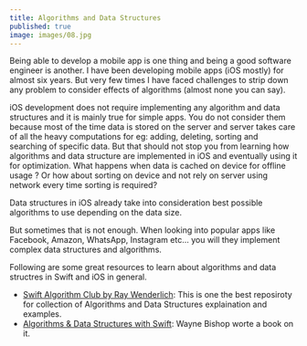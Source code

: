 ```yaml
---
title: Algorithms and Data Structures
published: true
image: images/08.jpg
---
```


Being able to develop a mobile app is one thing and being a good software engineer is another. I have been developing mobile apps (iOS mostly)
for almost six years. But very few times I have faced challenges to strip down any problem to consider effects of algorithms (almost none you can say).

iOS development does not require implementing any algorithm and data structures and it is mainly true for simple apps. You do not consider them because most of the time data is stored on the server and server takes care of all the heavy computations for eg: adding, deleting, sorting and searching of specific data.
But that should not stop you from learning how algorithms and data structure are implemented in iOS and eventually using it for optimization. What happens when data is cached on device for offline usage ? Or how about sorting on device and not rely on server using network every time sorting is required?

Data structures in iOS already take into consideration best possible algorithms to use depending on the data size.

But sometimes that is not enough. When looking into popular apps like Facebook, Amazon, WhatsApp, Instagram etc... you will they implement complex data structures and algorithms.

Following are some great resources to learn about algorithms and data structres in Swift and iOS in general.

- [Swift Algorithm Club by Ray Wenderlich](https://github.com/raywenderlich/swift-algorithm-club "Swift Algorithm Club"): This is one the best reposiroty for collection of Algorithms and Data Structures explaination and examples.
- [Algorithms & Data Structures with Swift](http://waynewbishop.com/swift/ "Algorithms & Data Structures with Swift"): Wayne Bishop worte a book on it.
